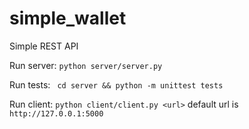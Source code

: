 # simple_wallet
Simple REST API

Run server: ```python server/server.py```

Run tests: ``` cd server && python -m unittest tests```

Run client: ```python client/client.py <url>``` default url is ```http://127.0.0.1:5000```
